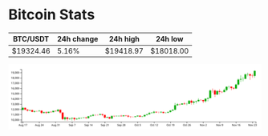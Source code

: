 # Bitcoin Stats

BTC/USDT|24h change|24h high|24h low|
|---|---|---|---|
|$19324.46|5.16%|$19418.97|$18018.00|

<img src="./chart.svg">
